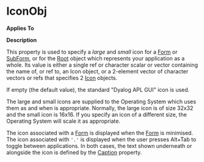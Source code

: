 




<h1 class="heading"><span class="name">IconObj</span></h1>

**Applies To**


**Description**


This property is used to specify a *large* and *small* icon for a [Form](./form.md) or [SubForm](./subform.md), or for the [Root](./root.md) object which represents your application as a whole. Its value is either a single ref or character scalar or vector containing the name of, or ref to, an Icon object, or a 2-element vector of character vectors or refs that specifies 2 [Icon](./icon.md) objects.


If empty (the default value), the standard "Dyalog APL GUI" icon is used.


The large and small icons are supplied to the Operating System which uses them as and when is appropriate. Normally, the large icon is of size 32x32 and the small icon is 16x16. If you specify an icon of a different size, the Operating System will scale it as appropriate.


The icon associated with a [Form](./form.md) is displayed when the [Form](./form.md) is minimised. The icon associated with `'.'` is displayed when the user presses Alt+Tab to toggle between applications. In both cases, the text shown underneath or alongside the icon is defined by the [Caption](Caption.htm) property.



